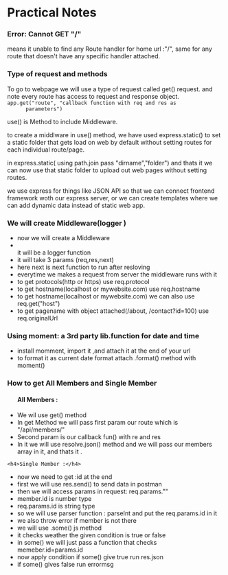 <h1>Practical Notes</h1>
<div>
  <h3>Error: Cannot GET "/"</h3>
  <p>
    means it unable to find any Route handler for home url :"/", same for any
    route that doesn't have any specific handler attached.
  </p>
</div>
<div>
  <h3>Type of request and methods</h3>
  <p>
    To go to webpage we will use a type of request called get() request. and
    note every route has access to request and response object.
    <code
      >app.get("route", "callback function with req and res as
      parameters")</code
    >
  </p>
  <p>
    use() is Method to include Middleware.
  </p>
  <p>
    to create a middlware in use() method, we have used express.static() to set
    a static folder that gets load on web by default without setting routes for
    each individual route/page.
  </p>
  <p>
    in express.static( using path.join pass "dirname","folder") and thats it we
    can now use that static folder to upload out web pages without setting
    routes.
  </p>
  <p>
    we use express for things like JSON API so that we can connect frontend
    framework woth our express server, or we can create templates where we can
    add dynamic data instead of static web app.
  </p>
</div>

<div>
  <h3>We will create Middleware(logger )</h3>
  <ul>
    <li>
      now we will create a Middleware
    </li>
    <li></li>
    it will be a logger function
    <li>
      it will take 3 params (req,res,next)
    </li>
    <li>
      here next is next function to run after resloving
    </li>
    <li>
      everytime we makes a request from server the middleware runs with it
    </li>
    <li>to get protocols(http or https) use req.protocol</li>
    <li>to get hostname(localhost or mywebsite.com) use req.hostname</li>
    <li>
      to get hostname(localhost or mywebsite.com) we can also use
      req.get("host")
    </li>
    <li>
      to get pagename with object attached(/about, /contact?id=100) use
      req.originalUrl
    </li>
  </ul>
</div>
<div>
  <h3>Using moment: a 3rd party lib.function for date and time</h3>
  <ul>
    <li>install momment, import it ,and attach it at the end of your url</li>
    <li>
      to format it as current date format attach .format() method with moment()
    </li>
  </ul>
</div>

<div>
  <h3>How to get All Members and Single Member</h3>
  <ul>
    <h4>All Members :</h4>
    <li>We wil use get() method</li>
    <li>
      In get Method we will pass first param our route which is "/api/members/"
    </li>
    <li>Second param is our callback fun() with re and res</li>
    <li>
      In it we will use resolve.json() method and we will pass our members array
      in it, and thats it .
    </li>
  </ul>
  
    <h4>Single Member :</h4>
   <ul>
    <li>now we need to get :id at the end</li>
    <li>first we will use res.send() to send data in postman</li>
    <li>then we will access params in request: req.params.""</li>
    <li>member.id is number type</li>
    <li>req.params.id is string type</li>
    <li>
      so we will use parser function : parseInt and put the req.params.id in it
    </li>
    <li>
      we also throw error if member is not there
    </li>
    <li>
      we will use .some() js method
    </li>
    <li>
      it checks weather the given condition is true or false
    </li>
    <li>
      in some() we will just pass a function that checks memeber.id=params.id
    </li>
    <li>
      now apply condition if some() give true run res.json
    </li>
    <li>
      if some() gives false run errormsg
    </li>
  </ul>
</div>

